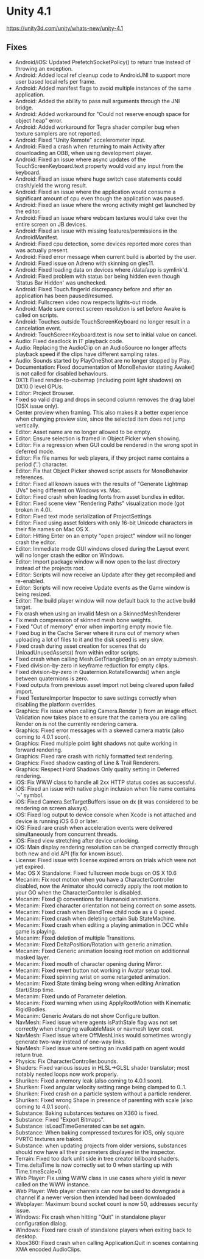 # Unity 4.1
https://unity3d.com/unity/whats-new/unity-4.1

## Fixes

<ul>
<li>Android/iOS: Updated PrefetchSocketPolicy() to return true instead of throwing an exception.</li>
<li>Android: Added local ref cleanup code to AndroidJNI to support more user based local refs per frame.</li>
<li>Android: Added manifest flags to avoid multiple instances of the same application.</li>
<li>Android: Added the ability to pass null arguments through the JNI bridge.</li>
<li>Android: Added workaround for "Could not reserve enough space for object heap" error.</li>
<li>Android: Added workaround for Tegra shader compiler bug when texture samplers are not reported.</li>
<li>Android: Fixed "Unity Remote" accelerometer input.</li>
<li>Android: Fixed a crash when returning to main Activity after downloading an OBB, when using development player.</li>
<li>Android: Fixed an issue where async updates of the TouchScreenKeyboard.text property would void any input from the keyboard.</li>
<li>Android: Fixed an issue where huge switch case statements could crash/yield the wrong result.</li>
<li>Android: Fixed an issue where the application would consume a significant amount of cpu even though the application was paused.</li>
<li>Android: Fixed an issue where the wrong activity might get launched by the editor.</li>
<li>Android: Fixed an issue where webcam textures would take over the entire screen on JB devices.</li>
<li>Android: Fixed an issue with missing features/permissions in the AndroidManifest.</li>
<li>Android: Fixed cpu detection, some devices reported more cores than was actually present.</li>
<li>Android: Fixed error message when current build is aborted by the user.</li>
<li>Android: Fixed issue on Adreno with skinning on gles11.</li>
<li>Android: Fixed loading data on devices where /data/app is symlink'd.</li>
<li>Android: Fixed problem with status bar being hidden even though 'Status Bar Hidden' was unchecked.</li>
<li>Android: Fixed Touch.fingerId discrepancy before and after an application has been paused/resumed.</li>
<li>Android: Fullscreen video now respects lights-out mode.</li>
<li>Android: Made sure correct screen resolution is set before Awake is called on scripts.</li>
<li>Android: Touches outside TouchScreenKeyboard no longer result in a cancelation event.</li>
<li>Android: TouchScreenKeyboard.text is now set to initial value on cancel.</li>
<li>Audio: Fixed deadlock in IT playback code.</li>
<li>Audio: Replacing the AudioClip on an AudioSource no longer affects playback speed if the clips have different sampling rates.</li>
<li>Audio: Sounds started by PlayOneShot are no longer stopped by Play.</li>
<li>Documentation: Fixed documentation of MonoBehavior stating Awake() is not called for disabled behaviours.</li>
<li>DX11: Fixed render-to-cubemap (including point light shadows) on DX10.0 level GPUs.</li>
<li>Editor: Project Browser.</li>
<li>Fixed so valid drag and drops in second column removes the drag label (OSX issue only).</li>
<li>Center preview when framing. This also makes it a better experience when changing preview size, since the selected item does not jump vertically.</li>
<li>Editor: Asset name are no longer allowed to be empty.</li>
<li>Editor: Ensure selection is framed in Object Picker when showing.</li>
<li>Editor: Fix a regression when GUI could be rendered in the wrong spot in deferred mode.</li>
<li>Editor: Fix file names for web players, if they project name contains a period ('.') character.</li>
<li>Editor: Fix that Object Picker showed script assets for MonoBehavior references.</li>
<li>Editor: Fixed all known issues with the results of "Generate Lightmap UVs" being different on Windows vs. Mac.</li>
<li>Editor: Fixed crash when loading fonts from asset bundles in editor.</li>
<li>Editor: Fixed scene view "Rendering Paths" visualization mode (got broken in 4.0).</li>
<li>Editor: Fixed text mode serialization of ProjectSettings</li>
<li>Editor: Fixed using asset folders with only 16-bit Unicode characters in their file names on Mac OS X.</li>
<li>Editor: Hitting Enter on an empty "open project" window will no longer crash the editor.</li>
<li>Editor: Immediate mode GUI windows closed during the Layout event will no longer crash the editor on Windows.</li>
<li>Editor: Import package window will now open to the last directory instead of the projects root.</li>
<li>Editor: Scripts will now receive an Update after they get recompiled and re-enabled.</li>
<li>Editor: Scripts will now receive Update events as the Game window is being resized.</li>
<li>Editor: The build player window will now default back to the active build target.</li>
<li>Fix crash when using an invalid Mesh on a SkinnedMeshRenderer</li>
<li>Fix mesh compression of skinned mesh bone weights.</li>
<li>Fixed "Out of memory" error when importing empty movie file.</li>
<li>Fixed bug in the Cache Server where it runs out of memory when uploading a lot of files to it and the disk speed is very slow.</li>
<li>Fixed crash during asset creation for scenes that do UnloadUnusedAssets() from within editor scripts.</li>
<li>Fixed crash when calling Mesh.GetTriangleStrip() on an empty submesh.</li>
<li>Fixed division-by-zero in keyframe reduction for empty clips.</li>
<li>Fixed division-by-zero in Quaternion.RotateTowards() when angle between quaternions is zero.</li>
<li>Fixed outputs from previous asset import not being cleared upon failed import.</li>
<li>Fixed TextureImporter Inspector to save settings correctly when disabling the platform overrides.</li>
<li>Graphics: Fix issue when calling Camera.Render () from an image effect. Validation now takes place to ensure that the camera you are calling Render on is not the currently rendering camera.</li>
<li>Graphics: Fixed error messages with a skewed camera matrix (also coming to 4.0.1 soon).</li>
<li>Graphics: Fixed multiple point light shadows not quite working in forward rendering.</li>
<li>Graphics: Fixed rare crash with richly formatted text rendering.</li>
<li>Graphics: Fixed shadow casting of Line &amp; Trail Renderers.</li>
<li>Graphics: Respect Hard Shadows Only quality setting in Deferred rendering.</li>
<li>iOS: Fix WWW class to handle all 2xx HTTP status codes as successful.</li>
<li>iOS: Fixed an issue with native plugin inclusion when file name contains '~' symbol.</li>
<li>iOS: Fixed Camera.SetTargetBuffers issue on dx (it was considered to be rendering on screen always).</li>
<li>iOS: Fixed log output to device console when Xcode is not attached and device is running iOS 6.0 or later.</li>
<li>iOS: Fixed rare crash when acceleration events were delivered simultaneously from concurrent threads.</li>
<li>iOS: Fixed view stretching after device unlocking.</li>
<li>iOS: Main display rendering resolution can be changed correctly through both new and old API (fix for known issue).</li>
<li>License: Fixed issue with license expired errors on trials which were not yet expired.</li>
<li>Mac OS X Standalone: Fixed fullscreen mode bugs on OS X 10.6</li>
<li>Mecanim: Fix root motion when you have a CharacterController disabled, now the Animator should correctly apply the root motion to your GO when the CharacterController is disabled.</li>
<li>Mecanim: Fixed @ conventions for Humanoid animations.</li>
<li>Mecanim: Fixed character orientation not being correct on some assets.</li>
<li>Mecanim: Fixed crash when BlendTree child node as a 0 speed.</li>
<li>Mecanim: Fixed crash when deleting certain Sub StateMachine.</li>
<li>Mecanim: Fixed crash when editing a playing animation in DCC while game is playing.</li>
<li>Mecanim: Fixed deletion of multiple Transitions.</li>
<li>Mecanim: Fixed DeltaPosition/Rotation with generic animation.</li>
<li>Mecanim: Fixed Generic animation loosing root motion on additionnal masked layer.</li>
<li>Mecanim: Fixed mouth of character opening during Mirror.</li>
<li>Mecanim: Fixed revert button not working in Avatar setup tool.</li>
<li>Mecanim: Fixed spinning wrist on some retargeted animation.</li>
<li>Mecanim: Fixed State timing being wrong when editing Animation Start/Stop time.</li>
<li>Mecanim: Fixed undo of Parameter deletion.</li>
<li>Mecanim: Fixed warning when using ApplyRootMotion with Kinematic RigidBodies.</li>
<li>Mecanim: Generic Avatars do not show Configure button.</li>
<li>NavMesh: Fixed issue where agents isPathStale flag was not set correctly when changing walkableMask or navmesh layer cost.</li>
<li>NavMesh: Fixed issue where OffMeshLinks would sometimes wrongly generate two-way instead of one-way links.</li>
<li>NavMesh: Fixed issue where setting an invalid path on agent would return true.</li>
<li>Physics: Fix CharacterController.bounds.</li>
<li>Shaders: Fixed various issues in HLSL-&gt;GLSL shader translator; most notably nested loops now work properly.</li>
<li>Shuriken: Fixed a memory leak (also coming to 4.0.1 soon).</li>
<li>Shuriken: Fixed angular velocity setting range being clamped to 0..1.</li>
<li>Shuriken: Fixed crash on a particle system without a particle renderer.</li>
<li>Shuriken: Fixed wrong Shape in presence of parenting with scale (also coming to 4.0.1 soon).</li>
<li>Substance: Baking substances textures on X360 is fixed.</li>
<li>Substance: Fixed "Export Bitmaps".</li>
<li>Substance: isLoadTimeGenerated can be set again.</li>
<li>Substance: When baking compressed textures for iOS, only square PVRTC textures are baked.</li>
<li>Substance: when updating projects from older versions, substances should now have all their parameters displayed in the inspector.</li>
<li>Terrain: Fixed too dark unlit side in tree creator billboard shaders.</li>
<li>Time.deltaTime is now correctly set to 0 when starting up with Time.timeScale=0.</li>
<li>Web Player: Fix using WWW class in use cases where yield is never called on the WWW instance.</li>
<li>Web Player: Web player channels can now be used to downgrade a channel if a newer version then intended had been downloaded</li>
<li>Webplayer: Maximum bound socket count is now 50, addresses security issue.</li>
<li>Windows: Fix crash when hitting "Quit" in standalone player configuration dialog.</li>
<li>Windows: Fixed rare crash of standalone players when exiting back to desktop.</li>
<li>Xbox360: Fixed crash when calling Application.Quit in scenes containing XMA encoded AudioClips.</li>
</ul>
